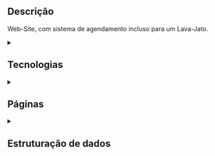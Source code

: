 ## Descrição

Web-Site, com sistema de agendamento incluso para um Lava-Jato.

<details><summary><h2>Tecnologias</h2></summary>

- PHP
- MySQL
- HTML/CSS
- Bootstrap
- JavaScript

</details>

<details><summary><h2>Páginas</h2></summary>

### WebSite

### Tela de Login

### Tela de Cadastro de Usuários

### Painel de Gerenciamento

</details>

<details><summary><h2>Estruturação de dados</h2></summary>
  
  ### Veículos
  
  - ID_VEICULO
  - TIPO_VEICULO  
  - MARCA_VEICULO 
  - DESCRICAO_VEICULO
  
  ### Clientes
  
  - ID_CLIENTE
  - NOME_CLIENTE
  - CPF_CLIENTE
  - TELEFONE_CLIENTE
  - WHATSAPP_CLIENTE
  - RUA_CLIENTE
  - N_CASA_CLIENTE
  - BAIRRO_CLIENTE
  - CIDADE_CLIENTE  
  
  ### Serviços
  
  - ID_SERVICO
  - NOME_SERVICO
  - DESCRICAO_SERVICO
  - VALOR_SERVICO
  - TEMPO_APROXIMADO_SERVICO
  
  ### Agendamento
  
  - ID_AGENDAMENTO
  - ID_CLIENTE
  - ID_SERVIÇO
  - ID_VEICULO
  - DATA_AGENDAMENTO
  - HORA_AGENDAMENTO
  - TERMINIO_AGENDAMENTO
  
</details>
